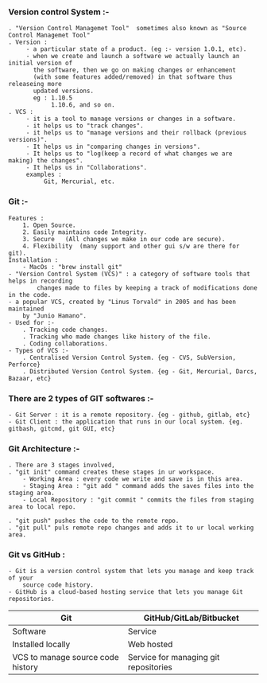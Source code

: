 ### Version control System :-
    . "Version Control Managemet Tool"  sometimes also known as "Source Control Managemet Tool"
    . Version :
         - a particular state of a product. (eg :- version 1.0.1, etc).
         - when we create and launch a software we actually launch an initial version of 
           the software, then we go on making changes or enhancement
           (with some features added/removed) in that software thus releaseing more 
           updated versions.
           eg : 1.10.5
                1.10.6, and so on.
    . VCS : 
         - it is a tool to manage versions or changes in a software.
         - it helps us to "track changes".
         - it helps us to "manage versions and their rollback (previous versions)".
         - It helps us in "comparing changes in versions".
         - It helps us to "log(keep a record of what changes we are making) the changes".
         - It helps us in "Collaborations".
         examples :
              Git, Mercurial, etc.
### Git :-
    Features :
        1. Open Source.
        2. Easily maintains code Integrity.
        3. Secure   (All changes we make in our code are secure).
        4. Flexibility  (many support and other gui s/w are there for git).
    Installation :
        - MacOs : "brew install git"
    - "Version Control System (VCS)" : a category of software tools that helps in recording 
            changes made to files by keeping a track of modifications done in the code.
    - a popular VCS, created by "Linus Torvald" in 2005 and has been maintained 
        by "Junio Hamano".
    - Used for :-
        . Tracking code changes.
        . Tracking who made changes like history of the file.
        . Coding collaborations.
    - Types of VCS :-
        . Centralised Version Control System. {eg - CVS, SubVersion, Perforce}
        . Distributed Version Control System. {eg - Git, Mercurial, Darcs, Bazaar, etc}

### There are 2 types of GIT softwares :-
    - Git Server : it is a remote repository. {eg - github, gitlab, etc}
    - Git Client : the application that runs in our local system. {eg. gitbash, gitcmd, git GUI, etc}

### Git Architecture :-
    . There are 3 stages involved, 
    . "git init" command creates these stages in ur workspace.
        - Working Area : every code we write and save is in this area.
        - Staging Area : "git add " command adds the saves files into the staging area.
        - Local Repository : "git commit " commits the files from staging area to local repo.
    
    . "git push" pushes the code to the remote repo.
    . "git pull" puls remote repo changes and adds it to ur local working area.

### Git vs GitHub :
    - Git is a version control system that lets you manage and keep track of your 
        source code history. 
    - GitHub is a cloud-based hosting service that lets you manage Git repositories.
    
| Git | GitHub/GitLab/Bitbucket |
| --- | --- |
| Software | Service |
| Installed locally | Web hosted |
| VCS to manage source code history | Service for managing git repositories    |